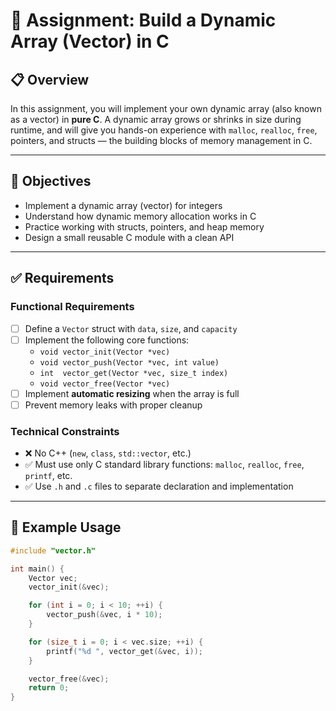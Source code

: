 # 🧠 Assignment: Build a Dynamic Array (Vector) in C

## 📋 Overview

In this assignment, you will implement your own dynamic array (also known as a vector) in **pure C**. A dynamic array grows or shrinks in size during runtime, and will give you hands-on experience with `malloc`, `realloc`, `free`, pointers, and structs — the building blocks of memory management in C.

---

## 🎯 Objectives

- Implement a dynamic array (vector) for integers
- Understand how dynamic memory allocation works in C
- Practice working with structs, pointers, and heap memory
- Design a small reusable C module with a clean API

---

## ✅ Requirements

### Functional Requirements
- [ ] Define a `Vector` struct with `data`, `size`, and `capacity`
- [ ] Implement the following core functions:
  - `void vector_init(Vector *vec)`
  - `void vector_push(Vector *vec, int value)`
  - `int  vector_get(Vector *vec, size_t index)`
  - `void vector_free(Vector *vec)`
- [ ] Implement **automatic resizing** when the array is full
- [ ] Prevent memory leaks with proper cleanup

### Technical Constraints
- ❌ No C++ (`new`, `class`, `std::vector`, etc.)
- ✅ Must use only C standard library functions: `malloc`, `realloc`, `free`, `printf`, etc.
- ✅ Use `.h` and `.c` files to separate declaration and implementation

---

## 🧪 Example Usage

```c
#include "vector.h"

int main() {
    Vector vec;
    vector_init(&vec);

    for (int i = 0; i < 10; ++i) {
        vector_push(&vec, i * 10);
    }

    for (size_t i = 0; i < vec.size; ++i) {
        printf("%d ", vector_get(&vec, i));
    }

    vector_free(&vec);
    return 0;
}
